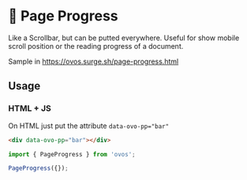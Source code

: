# 🥚 Page Progress

Like a Scrollbar, but can be putted everywhere. Useful for show mobile scroll position or the reading progress of a document.

Sample in https://ovos.surge.sh/page-progress.html

## Usage

### HTML + JS

On HTML just put the attribute `data-ovo-pp="bar"`

```html
<div data-ovo-pp="bar"></div>
```

```js
import { PageProgress } from 'ovos';

PageProgress({});
```
